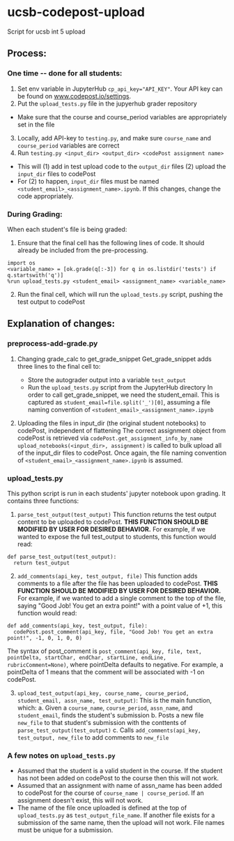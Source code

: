 # ucsb-codepost-upload
Script for ucsb int 5 upload

## Process:
### One time -- done for all students:
1. Set env variable in JupyterHub ```cp_api_key="API_KEY"```. Your API key can be found on www.codepost.io/settings. 
2. Put the ```upload_tests.py``` file in the jupyerhub grader repository
  * Make sure that the course and course_period variables are appropriately set in the file
3. Locally, add API-key to ```testing.py```, and make sure ```course_name``` and ```course_period``` variables are correct
4. Run ```testing.py <input_dir> <output_dir> <codePost assignment name>```
  * This will (1) add in test upload code to the ```output_dir``` files (2) upload the ```input_dir``` files to codePost
  * For (2) to happen, ```input_dir``` files must be named ```<student_email>_<assignment_name>.ipynb```. If this changes, change the code appropriately. 

### During Grading:
When each student's file is being graded:
1. Ensure that the final cell has the following lines of code. It should already be included from the pre-processing.
```
import os
<variable_name> = [ok.grade(q[:-3]) for q in os.listdir('tests') if q.startswith('q')]
%run upload_tests.py <student_email> <assignment_name> <variable_name>
```
2. Run the final cell, which will run the ```upload_tests.py``` script, pushing the test output to codePost





## Explanation of changes:
### preprocess-add-grade.py
1. Changing grade_calc to get_grade_snippet
Get_grade_snippet adds three lines to the final cell to: 
    * Store the autograder output into a variable ```test_output``` 
    * Run the ```upload_tests.py``` script from the JupyterHub directory
In order to call get_grade_snippet, we need the student_email. This is captured as ```student_email=file.split('_')[0]```, assuming a file naming convention of ```<student_email>_<assignment_name>.ipynb```

2. Uploading the files in input_dir (the original student notebooks) to codePost, independent of flattening
The correct assignment object from codePost is retrieved via ```codePost.get_assignment_info_by_name```
```upload_notebooks(<input_dir>, assignment)``` is called to bulk upload all of the input_dir files to codePost. Once again, the file naming convention of ```<student_email>_<assignment_name>.ipynb``` is assumed. 

### upload_tests.py
This python script is run in each students' jupyter notebook upon grading. It contains three functions:
1. ```parse_test_output(test_output)```
This function returns the test output content to be uploaded to codePost. **THIS FUNCTION SHOULD BE MODIFIED BY USER FOR DESIRED BEHAVIOR.** For example, if we wanted to expose the full test_output to students, this function would read:
```
def parse_test_output(test_output):
  return test_output
```

2. ```add_comments(api_key, test_output, file)```
This function adds comments to a file after the file has been uploaded to codePost. **THIS FUNCTION SHOULD BE MODIFIED BY USER FOR DESIRED BEHAVIOR.** For example, if we wanted to add a single comment to the top of the file, saying "Good Job! You get an extra point!" with a point value of +1, this function would read:
```
def add_comments(api_key, test_output, file):
  codePost.post_comment(api_key, file, "Good Job! You get an extra point!", -1, 0, 1, 0, 0)
```
The syntax of post_comment is ```post_comment(api_key, file, text, pointDelta, startChar, endChar, startLine, endLine, rubricComment=None)```, where pointDelta defaults to negative. For example, a pointDelta of 1 means that the comment will be associated with -1 on codePost.

3. ```upload_test_output(api_key, course_name, course_period, student_email, assn_name, test_output)```:
This is the main function, which:
  a. Given a ```course_name```, ```course_period```, ```assn_name```, and ```student_email```, finds the student's submission
  b. Posts a new file ```new_file``` to that student's submission with the conttents of ```parse_test_output(test_output)```
  c. Calls ```add_comments(api_key, test_output, new_file``` to add comments to ```new_file```


### A few notes on ```upload_tests.py```
  * Assumed that the student is a valid student in the course. If the student has not been added on codePost to the course then this will not work. 
  * Assumed that an assignment with name of assn_name has been added to codePost for the course of ```course_name | course_period```. If an assignment doesn't exist, this will not work.
  * The name of the file once uploaded is defined at the top of ```upload_tests.py``` as ```test_output_file_name```. If another file exists for a submission of the same name, then the upload will not work. File names must be unique for a submission. 
